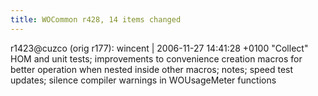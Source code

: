 ```yaml
---
title: WOCommon r428, 14 items changed
---
```


r1423@cuzco (orig r177): wincent | 2006-11-27 14:41:28 +0100 "Collect" HOM and unit tests; improvements to convenience creation macros for better operation when nested inside other macros; notes; speed test updates; silence compiler warnings in WOUsageMeter functions
